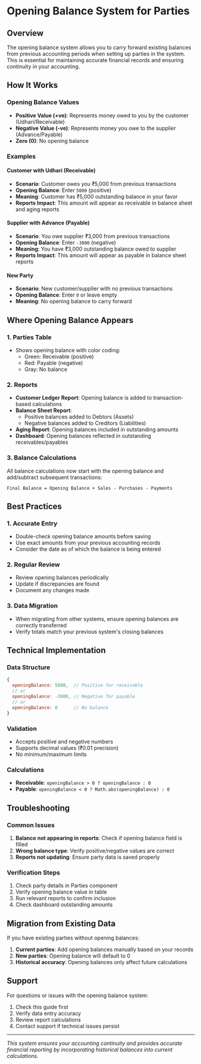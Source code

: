 # Opening Balance System for Parties

## Overview
The opening balance system allows you to carry forward existing balances from previous accounting periods when setting up parties in the system. This is essential for maintaining accurate financial records and ensuring continuity in your accounting.

## How It Works

### Opening Balance Values
- **Positive Value (+ve)**: Represents money owed to you by the customer (Udhari/Receivable)
- **Negative Value (-ve)**: Represents money you owe to the supplier (Advance/Payable)
- **Zero (0)**: No opening balance

### Examples

#### Customer with Udhari (Receivable)
- **Scenario**: Customer owes you ₹5,000 from previous transactions
- **Opening Balance**: Enter `5000` (positive)
- **Meaning**: Customer has ₹5,000 outstanding balance in your favor
- **Reports Impact**: This amount will appear as receivable in balance sheet and aging reports

#### Supplier with Advance (Payable)
- **Scenario**: You owe supplier ₹3,000 from previous transactions
- **Opening Balance**: Enter `-3000` (negative)
- **Meaning**: You have ₹3,000 outstanding balance owed to supplier
- **Reports Impact**: This amount will appear as payable in balance sheet reports

#### New Party
- **Scenario**: New customer/supplier with no previous transactions
- **Opening Balance**: Enter `0` or leave empty
- **Meaning**: No opening balance to carry forward

## Where Opening Balance Appears

### 1. Parties Table
- Shows opening balance with color coding:
  - Green: Receivable (positive)
  - Red: Payable (negative)
  - Gray: No balance

### 2. Reports
- **Customer Ledger Report**: Opening balance is added to transaction-based calculations
- **Balance Sheet Report**: 
  - Positive balances added to Debtors (Assets)
  - Negative balances added to Creditors (Liabilities)
- **Aging Report**: Opening balances included in outstanding amounts
- **Dashboard**: Opening balances reflected in outstanding receivables/payables

### 3. Balance Calculations
All balance calculations now start with the opening balance and add/subtract subsequent transactions:
```
Final Balance = Opening Balance + Sales - Purchases - Payments
```

## Best Practices

### 1. Accurate Entry
- Double-check opening balance amounts before saving
- Use exact amounts from your previous accounting records
- Consider the date as of which the balance is being entered

### 2. Regular Review
- Review opening balances periodically
- Update if discrepancies are found
- Document any changes made

### 3. Data Migration
- When migrating from other systems, ensure opening balances are correctly transferred
- Verify totals match your previous system's closing balances

## Technical Implementation

### Data Structure
```javascript
{
  openingBalance: 5000,  // Positive for receivable
  // or
  openingBalance: -3000, // Negative for payable
  // or
  openingBalance: 0      // No balance
}
```

### Validation
- Accepts positive and negative numbers
- Supports decimal values (₹0.01 precision)
- No minimum/maximum limits

### Calculations
- **Receivable**: `openingBalance > 0 ? openingBalance : 0`
- **Payable**: `openingBalance < 0 ? Math.abs(openingBalance) : 0`

## Troubleshooting

### Common Issues
1. **Balance not appearing in reports**: Check if opening balance field is filled
2. **Wrong balance type**: Verify positive/negative values are correct
3. **Reports not updating**: Ensure party data is saved properly

### Verification Steps
1. Check party details in Parties component
2. Verify opening balance value in table
3. Run relevant reports to confirm inclusion
4. Check dashboard outstanding amounts

## Migration from Existing Data

If you have existing parties without opening balances:
1. **Current parties**: Add opening balances manually based on your records
2. **New parties**: Opening balance will default to 0
3. **Historical accuracy**: Opening balances only affect future calculations

## Support

For questions or issues with the opening balance system:
1. Check this guide first
2. Verify data entry accuracy
3. Review report calculations
4. Contact support if technical issues persist

---

*This system ensures your accounting continuity and provides accurate financial reporting by incorporating historical balances into current calculations.*
